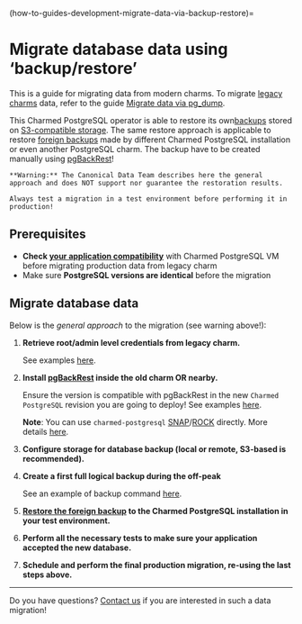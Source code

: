 (how-to-guides-development-migrate-data-via-backup-restore)=


# Migrate database data using ‘backup/restore’

This is a guide for migrating data from modern charms. To migrate [legacy charms](/) data, refer to the guide [Migrate data via pg_dump](/explanation/legacy-charm).

This Charmed PostgreSQL operator is able to restore its own[backups](/how-to-guides/back-up-and-restore/restore-a-backup) stored on [S3-compatible storage](/how-to-guides/back-up-and-restore/configure-s3-aws). The same restore approach is applicable to restore [foreign backups](/how-to-guides/back-up-and-restore/migrate-a-cluster) made by different Charmed PostgreSQL installation or even another PostgreSQL charm. The backup have to be created manually using [pgBackRest](https://pgbackrest.org/)!

```{caution}
**Warning:** The Canonical Data Team describes here the general approach and does NOT support nor guarantee the restoration results. 

Always test a migration in a test environment before performing it in production!
```

## Prerequisites
* **Check [your application compatibility](/explanation/legacy-charm)** with Charmed PostgreSQL VM before migrating production data from legacy charm
* Make sure **PostgreSQL versions are identical** before the migration

## Migrate database data
Below is the *general approach* to the migration (see warning above!):

1. **Retrieve root/admin level credentials from legacy charm.** 

   See examples [here](/how-to-guides/development/migrate-data-via-pg-dump).

2. **Install [pgBackRest](https://pgbackrest.org/) inside the old charm OR nearby.** 

    Ensure the version is compatible with pgBackRest in the new `Charmed PostgreSQL` revision you are going to deploy! See examples [here](https://pgbackrest.org/user-guide.html#installation).

   **Note**: You can use `charmed-postgresql` [SNAP](https://snapcraft.io/charmed-postgresql)/[ROCK](https://github.com/canonical/charmed-postgresql-rock) directly. More details [here](/explanation/architecture).

3. **Configure storage for database backup (local or remote, S3-based is recommended).**

4. **Create a first full logical backup during the off-peak** 

   See an example of backup command [here](https://github.com/canonical/postgresql-k8s-operator/commit/f39caaa4c5c85afdb157bd53df54a24a1b9687ac#diff-cc5993b9da2438ecff27897b3ab9d2f9bc445cbf5b4f6369a1a0c2f404fe6a4fR186-R212).

5. **[Restore the foreign backup](/how-to-guides/back-up-and-restore/migrate-a-cluster) to the Charmed PostgreSQL installation in your test environment.**
6. **Perform all the necessary tests to make sure your application accepted the new database.**
7. **Schedule and perform the final production migration, re-using the last steps above.**

---
Do you have questions? [Contact us](/reference/contacts) if you are interested in such a data migration!


